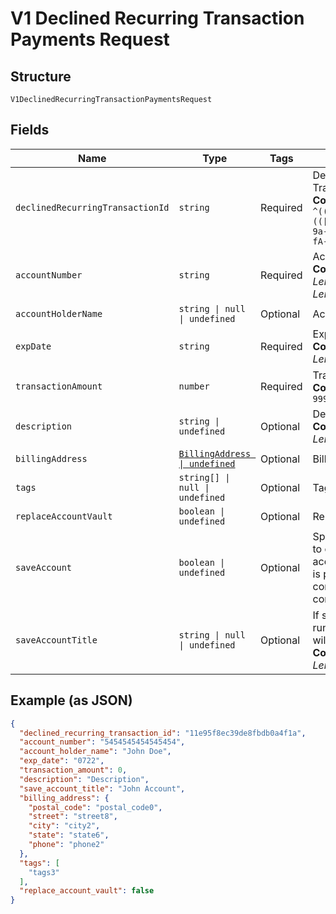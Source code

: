 
# V1 Declined Recurring Transaction Payments Request

## Structure

`V1DeclinedRecurringTransactionPaymentsRequest`

## Fields

| Name | Type | Tags | Description |
|  --- | --- | --- | --- |
| `declinedRecurringTransactionId` | `string` | Required | Declined Recurring Transaction Id<br>**Constraints**: *Pattern*: `^(([0-9a-fA-F\-]{24,36})\|(([0-9a-fA-F]{8})-(([0-9a-fA-F]{4}\-){3})([0-9a-fA-F]{12})))$` |
| `accountNumber` | `string` | Required | Account Number<br>**Constraints**: *Minimum Length*: `13`, *Maximum Length*: `19` |
| `accountHolderName` | `string \| null \| undefined` | Optional | Account Holder Name |
| `expDate` | `string` | Required | Exp Date<br>**Constraints**: *Maximum Length*: `4` |
| `transactionAmount` | `number` | Required | Transaction Amount<br>**Constraints**: `>= 0`, `<= 999999999` |
| `description` | `string \| undefined` | Optional | Description<br>**Constraints**: *Maximum Length*: `255` |
| `billingAddress` | [`BillingAddress \| undefined`](../../doc/models/billing-address.md) | Optional | Billing Address Object |
| `tags` | `string[] \| null \| undefined` | Optional | Tags |
| `replaceAccountVault` | `boolean \| undefined` | Optional | Replace AccountVault |
| `saveAccount` | `boolean \| undefined` | Optional | Specifies to save account to contacts profile if account_number/track_data is present with either contact_id or contact_api_id in params. |
| `saveAccountTitle` | `string \| null \| undefined` | Optional | If saving token while running a transaction, this will be the title of the token.<br>**Constraints**: *Maximum Length*: `16` |

## Example (as JSON)

```json
{
  "declined_recurring_transaction_id": "11e95f8ec39de8fbdb0a4f1a",
  "account_number": "5454545454545454",
  "account_holder_name": "John Doe",
  "exp_date": "0722",
  "transaction_amount": 0,
  "description": "Description",
  "save_account_title": "John Account",
  "billing_address": {
    "postal_code": "postal_code0",
    "street": "street8",
    "city": "city2",
    "state": "state6",
    "phone": "phone2"
  },
  "tags": [
    "tags3"
  ],
  "replace_account_vault": false
}
```

